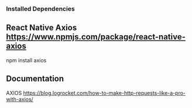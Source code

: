 ### Installed Dependencies

## React Native Axios https://www.npmjs.com/package/react-native-axios
npm install axios

## Documentation 
AXIOS https://blog.logrocket.com/how-to-make-http-requests-like-a-pro-with-axios/